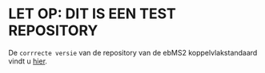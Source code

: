 # LET OP: DIT IS EEN TEST REPOSITORY

De `corrrecte versie` van de repository van de ebMS2 koppelvlakstandaard vindt u [hier](https://github.com/Logius-standaarden/Digikoppeling-Koppelvlakstandaard-ebMS2).
